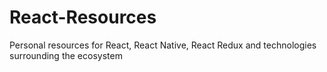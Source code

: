 # React-Resources
Personal resources for React, React Native, React Redux and technologies surrounding the ecosystem

